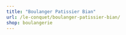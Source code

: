 ```yaml
---
title: "Boulanger Patissier Bian"
url: /le-conquet/boulanger-patissier-bian/
shop: boulangerie
---
```

